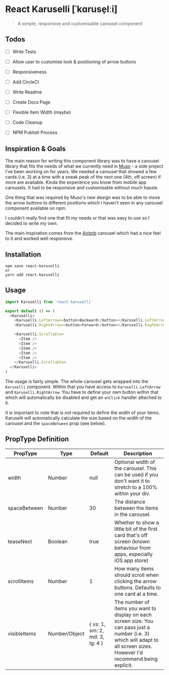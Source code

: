 # React Karuselli [ˈkɑruse̞lːi]

> A simple, responsive and customisable carousel component

## Todos

- [ ] Write Tests
- [ ] Allow user to customise look & positioning of arrow buttons
- [ ] Responsiveness
- [ ] Add CircleCI
- [ ] Write Readme
- [ ] Create Docs Page
- [ ] Flexible Item Width (maybe)
- [ ] Code Cleanup
- [ ] NPM Publish Process


## Inspiration & Goals

The main reason for writing this component library was to have a carousel library that fits
the needs of what we currently need in [Muso](https://www.gomuso.io) - a side project I've been working on for years. We needed a carousel that showed a few cards (i.e. 3) at a time with a sneak peak of the next one (4th, off screen) if more are available. Kinda the experience you know from mobile app carousels. It had to be responsive and customisable without much hassle.

One thing that was required by Muso's new design was to be able to move the arrow buttons to different positions which I haven't seen in any carousel component available on npm.

I couldn't really find one that fit my needs or that was easy to use so I decided to write my own.

The main inspiration comes from the [Airbnb](https://www.airbnb.com) carousel which had a nice feel to it and worked well responsive.

## Installation

```
npm save react-karuselli
or
yarn add react-karuselli
```

## Usage


```js
import Karuselli from 'react-karuselli'

export default () => (
  <Karuselli>
    <Karuselli.LeftArrow><button>Backward</button></Karuselli.LeftArrow>
    <Karuselli.RightArrow><button>Forward</button></Karuselli.RightArrow>

    <Karuselli.Scrollable>
      <Item />
      <Item />
      <Item />
      <Item />
      <Item />
    </Karuselli.Scrollable>
  </Karuselli>
)
```

The usage is fairly simple. The whole carousel gets wrapped into the `Karuselli` component.
Within that you have access to `Karuselli.LeftArrow` and `Karuselli.RightArrow`. You have to define your own button within that which will automatically be disabled and get an `onClick` handler attached to it.

It is important to note that is *not* required to define the width of your items. Karuselli will automatically calculate the size based on the width of the carousel and the `spaceBetween` prop (see below).

## PropType Definition

| PropType     | Type          | Default                        | Description                                                                                                                                                                  |
|--------------|---------------|--------------------------------|------------------------------------------------------------------------------------------------------------------------------------------------------------------------------|
| width        | Number        | null                           | Optional width of the carousel. This can be used if you don't want it to stretch to a 100% within your div.                                                                  |
| spaceBetween | Number        | 30                             | The distance between the items in the carousel.                                                                                                                              |
| teaseNext    | Boolean       | true                           | Whether to show a little bit of the first card that's off screen (known behaviour from apps, especially iOS app store)                                                       |
| scrollItems  | Number        | 1                              | How many items should scroll when clicking the arrow buttons. Defaults to one card at a time.                                                                                |
| visibleItems | Number/Object | { xs: 1, sm: 2, md: 3, lg: 4 } | The number of items you want to display on each screen size. You can pass just a number (i.e. 3) which will adapt to all screen sizes. However I'd recommend being explicit. |
